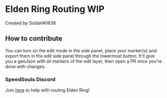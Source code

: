 # Elden Ring Routing WIP
Created by Soldat#0638
## How to contribute
You can turn on the edit mode in the side panel, place your marker(s) and export them in the edit side panel through the lowermost button.
It'll give you a geoJson with all markers of the edit layer, then open a PR once you're done with changes.
### SpeedSouls Discord
Join [here](http://discord.speedsouls.com) to help with routing Elden Ring!
